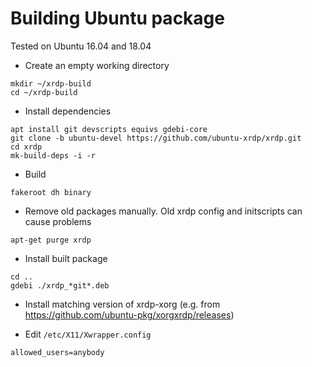 # Building Ubuntu package

Tested on Ubuntu 16.04 and 18.04

* Create an empty working directory
 ```
mkdir ~/xrdp-build
cd ~/xrdp-build
 ```

* Install dependencies
 ```
apt install git devscripts equivs gdebi-core
git clone -b ubuntu-devel https://github.com/ubuntu-xrdp/xrdp.git
cd xrdp
mk-build-deps -i -r
 ```

* Build
 ```
fakeroot dh binary
 ```

* Remove old packages manually. Old xrdp config and initscripts can cause problems
 ```
apt-get purge xrdp
 ```

* Install built package
 ```
cd ..
gdebi ./xrdp_*git*.deb
 ```
 
* Install matching version of xrdp-xorg (e.g. from https://github.com/ubuntu-pkg/xorgxrdp/releases)

* Edit `/etc/X11/Xwrapper.config`
 ```
allowed_users=anybody
 ```

